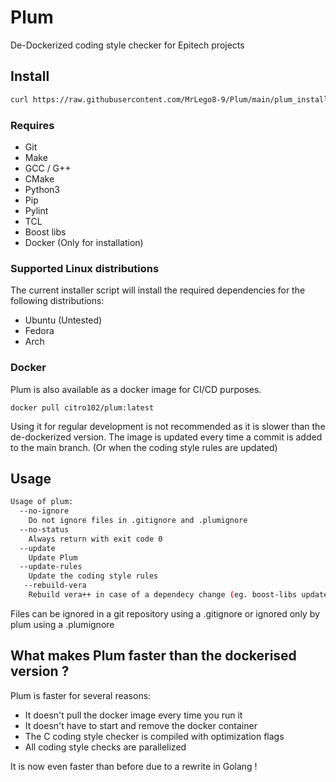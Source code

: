 # Plum
De-Dockerized coding style checker for Epitech projects


## Install

```sh
curl https://raw.githubusercontent.com/MrLego8-9/Plum/main/plum_install.sh | bash
```
### Requires
- Git
- Make
- GCC / G++
- CMake
- Python3
- Pip
- Pylint
- TCL
- Boost libs
- Docker (Only for installation)

### Supported Linux distributions
The current installer script will install the required dependencies for the following distributions:
- Ubuntu (Untested)
- Fedora
- Arch

### Docker
Plum is also available as a docker image for CI/CD purposes.
```shell
docker pull citro102/plum:latest
```

Using it for regular development is not recommended as it is slower than the de-dockerized version.
The image is updated every time a commit is added to the main branch. (Or when the coding style rules are updated)

## Usage

```sh
Usage of plum:
  --no-ignore
    Do not ignore files in .gitignore and .plumignore
  --no-status
    Always return with exit code 0
  --update
    Update Plum
  --update-rules
    Update the coding style rules
   --rebuild-vera
    Rebuild vera++ in case of a dependecy change (eg. boost-libs update)
```

Files can be ignored in a git repository using a .gitignore or ignored only by plum using a .plumignore

## What makes Plum faster than the dockerised version ?
Plum is faster for several reasons:
 - It doesn't pull the docker image every time you run it
 - It doesn't have to start and remove the docker container
 - The C coding style checker is compiled with optimization flags
 - All coding style checks are parallelized

It is now even faster than before due to a rewrite in Golang !
